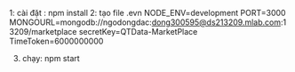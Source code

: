 1: cài đặt : npm install
2: tạo file .evn
    NODE_ENV=development
    PORT=3000
    MONGOURL=mongodb://ngodongdac:dong300595@ds213209.mlab.com:13209/marketplace
    secretKey=QTData-MarketPlace
    TimeToken=6000000000
    
3. chạy: npm start
